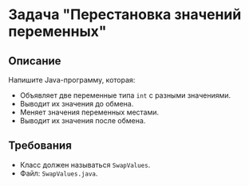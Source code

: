 # Задача "Перестановка значений переменных"

## Описание

Напишите Java-программу, которая:

- Объявляет две переменные типа `int` с разными значениями.
- Выводит их значения до обмена.
- Меняет значения переменных местами.
- Выводит их значения после обмена.

## Требования

- Класс должен называться `SwapValues`.
- Файл: `SwapValues.java`.